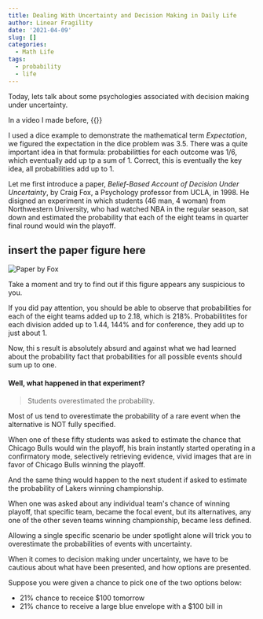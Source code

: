 ```yaml
---
title: Dealing With Uncertainty and Decision Making in Daily Life
author: Linear Fragility
date: '2021-04-09'
slug: []
categories:
  - Math Life
tags:
  - probability
  - life
---
```


Today, lets talk about some psychologies associated with decision making under uncertainty.

In a video I made before, {{<youtube sMFy5HNK9Kw>}} 

I used a dice example to demonstrate the mathematical term *Expectation*, we figured the expectation in the dice problem was 3.5. There was a quite important idea in that formula: probabilitties for each outcome was 1/6, which eventually add up tp a sum of 1. Correct, this  is eventually the key idea, all probabilities add up to 1.

Let me first introduce a paper, *Belief-Based Account of Decision Under Uncertainty*, by Craig Fox, a Psychology professor from UCLA, in 1998. He disigned an experiment in which students (46 man, 4 woman) from Northwestern University, who had watched NBA in the regular season, sat down and estimated the probability that each of the eight teams in quarter final round would win the playoff.

## insert the paper figure here
![Paper by Fox](/figures/belief_based_NBA.png)


Take a moment and try to find out if this figure appears any suspicious to you.

If you did pay attention, you should be able to observe that probabilities for each of the eight teams added up to 2.18, which is 218%.
Probabilitites for each division added up to 1.44, 144% and for conference, they add up to just about 1.

Now, thi s result is absolutely absurd and against what we had learned about the probability fact that probabilities for all possible events should sum up to one.

#### Well, what happened in that experiment?

> Students overestimated the probability.

Most of us tend to overestimate the probability of a rare event when the alternative is NOT fully specified.


When one of these fifty students was asked to estimate the chance that Chicago Bulls would win the playoff, his brain instantly started operating in a confirmatory mode, selectively retrieving evidence, vivid images that are in favor of Chicago Bulls winning the playoff.

And the same thing would happen to the next student if asked to estimate the probability of Lakers winning championship.

When one was asked about any individual team's chance of winning playoff, that specific team, became the focal event, but its alternatives, any one of the other seven teams winning championship, became less defined.

Allowing a single specific scenario be under spotlight alone will trick you to overestimate the probabilities of events with uncertainty.

When it comes to decision making under uncertainty, we have to be cautious about what have been presented, and how options are presented.

Suppose you were given a chance to pick one of the two options below:
+ 21% chance to receice $100 tomorrow
+ 21% chance to receive a large blue envelope with a $100 bill in
